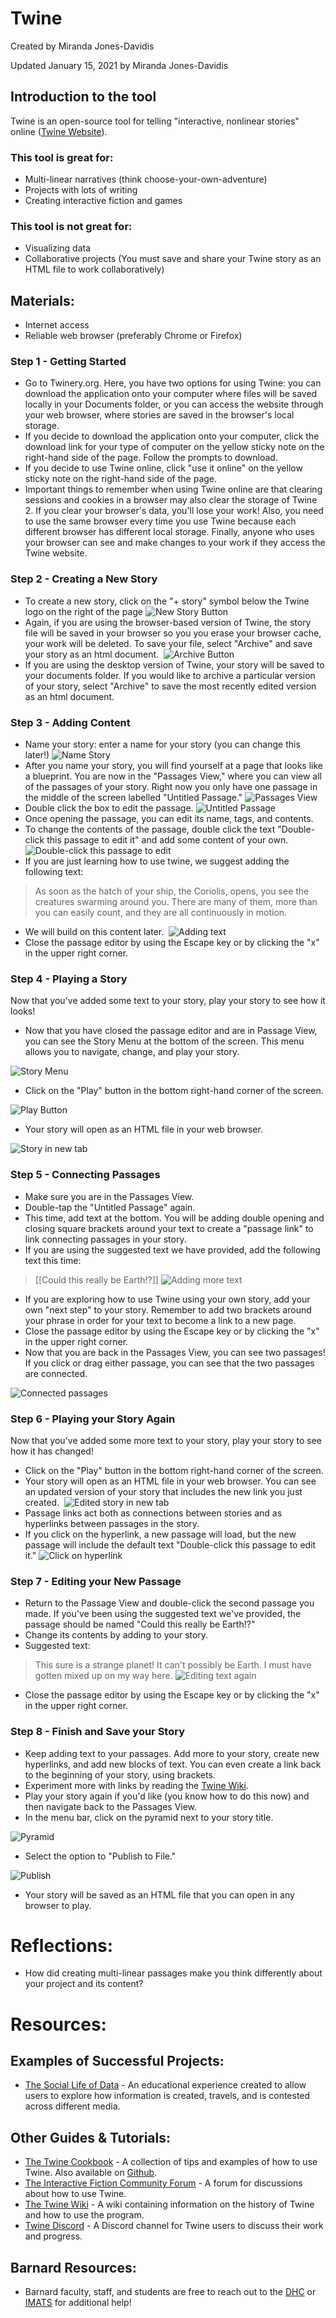 Twine
=====

Created by Miranda Jones-Davidis

Updated January 15, 2021 by Miranda Jones-Davidis

Introduction to the tool
------------------------

Twine is an open-source tool for telling "interactive, nonlinear stories" online ([Twine Website](http://twinery.org/)).

### This tool is great for:

- Multi-linear narratives (think choose-your-own-adventure)
- Projects with lots of writing
- Creating interactive fiction and games

### This tool is not great for:

- Visualizing data
- Collaborative projects (You must save and share your Twine story as an HTML file to work collaboratively)

Materials:
----------

- Internet access
- Reliable web browser (preferably Chrome or Firefox)

### Step 1 - Getting Started

- Go to Twinery.org. Here, you have two options for using Twine: you can download the application onto your computer where files will be saved locally in your Documents folder, or you can access the website through your web browser, where stories are saved in the browser's local storage. 
- If you decide to download the application onto your computer, click the download link for your type of computer on the yellow sticky note on the right-hand side of the page. Follow the prompts to download. 
- If you decide to use Twine online, click "use it online" on the yellow sticky note on the right-hand side of the page.
- Important things to remember when using Twine online are that clearing sessions and cookies in a browser may also clear the storage of Twine 2. If you clear your browser's data, you'll lose your work! Also, you need to use the same browser every time you use Twine because each different browser has different local storage. Finally, anyone who uses your browser can see and make changes to your work if they access the Twine website. 

### Step 2 - Creating a New Story

- To create a new story, click on the "+ story" symbol below the Twine logo on the right of the page
![New Story Button](https://github.com/dhc-barnard/tutorials/blob/master/images/Twine/1-new%20story.png)
- Again, if you are using the browser-based version of Twine, the story file will be saved in your browser so you you erase your browser cache, your work will be deleted. To save your file, select "Archive" and save your story as an html document. 
![Archive Button](https://github.com/dhc-barnard/tutorials/blob/master/images/Twine/2-archive.png)
- If you are using the desktop version of Twine, your story will be saved to your documents folder. If you would like to archive a particular version of your story, select "Archive" to save the most recently edited version as an html document. 

### Step 3 - Adding Content

- Name your story: enter a name for your story (you can change this later!)
![Name Story](https://github.com/dhc-barnard/tutorials/blob/master/images/Twine/3-name%20story.png)
- After you name your story, you will find yourself at a page that looks like a blueprint. You are now in the "Passages View," where you can view all of the passages of your story. Right now you only have one passage in the middle of the screen labelled "Untitled Passage."
![Passages View](https://github.com/dhc-barnard/tutorials/blob/master/images/Twine/4-passage%20view.png)
- Double click the box to edit the passage.
![Untitled Passage](https://github.com/dhc-barnard/tutorials/blob/master/images/Twine/5-untitled%20passage.png)
- Once opening the passage, you can edit its name, tags, and contents. 
- To change the contents of the passage, double click the text "Double-click this passage to edit it" and add some content of your own. 
![Double-click this passage to edit](https://github.com/dhc-barnard/tutorials/blob/master/images/Twine/6-double%20click.png)
 - If you are just learning how to use twine, we suggest adding the following text: 
 > As soon as the hatch of your ship, the Coriolis, opens, you see the creatures swarming around you. There are many of them, more than you can easily count, and they are all continuously in motion. 
 - We will build on this content later. 
![Adding text](https://github.com/dhc-barnard/tutorials/blob/master/images/Twine/7-text%201.png)
- Close the passage editor by using the Escape key or by clicking the "x" in the upper right corner.

### Step 4 - Playing a Story

Now that you've added some text to your story, play your story to see how it looks!

- Now that you have closed the passage editor and are in Passage View, you can see the Story Menu at the bottom of the screen. This menu allows you to navigate, change, and play your story.

![Story Menu](https://github.com/dhc-barnard/tutorials/blob/master/images/Twine/8-bottom%20menu.png)

- Click on the "Play" button in the bottom right-hand corner of the screen.  

![Play Button](https://github.com/dhc-barnard/tutorials/blob/master/images/Twine/9-play%20button.png)

- Your story will open as an HTML file in your web browser.

![Story in new tab](https://github.com/dhc-barnard/tutorials/blob/master/images/Twine/10-play%201.png)

### Step 5 - Connecting Passages

- Make sure you are in the Passages View.
- Double-tap the "Untitled Passage" again. 
- This time, add text at the bottom. You will be adding double opening and closing square brackets around your text to create a "passage link" to link connecting passages in your story.
 - If you are using the suggested text we have provided, add the following text this time: 
 > [[Could this really be Earth!?]]
![Adding more text](https://github.com/dhc-barnard/tutorials/blob/master/images/Twine/11-text%202.png)
 - If you are exploring how to use Twine using your own story, add your own "next step" to your story. Remember to add two brackets around your phrase in order for your text to become a link to a new page. 
- Close the passage editor by using the Escape key or by clicking the "x" in the upper right corner. 
- Now that you are back in the Passages View, you can see two passages! If you click or drag either passage, you can see that the two passages are connected.  

![Connected passages](https://github.com/dhc-barnard/tutorials/blob/master/images/Twine/12-%20passages%202.png)

### Step 6 - Playing your Story Again

Now that you've added some more text to your story, play your story to see how it has changed!

- Click on the "Play" button in the bottom right-hand corner of the screen.
- Your story will open as an HTML file in your web browser. You can see an updated version of your story that includes the new link you just created. 
![Edited story in new tab](https://github.com/dhc-barnard/tutorials/blob/master/images/Twine/13%20-%20play%202.png)
- Passage links act both as connections between stories and as hyperlinks between passages in the story.
- If you click on the hyperlink, a new passage will load, but the new passage will include the default text "Double-click this passage to edit it."
![Click on hyperlink](https://github.com/dhc-barnard/tutorials/blob/master/images/Twine/14-%20play%202.png)

### Step 7 - Editing your New Passage

- Return to the Passage View and double-click the second passage you made. If you've been using the suggested text we've provided, the passage should be named "Could this really be Earth!?"
- Change its contents by adding to your story. 
 - Suggested text: 
 > This sure is a strange planet! It can't possibly be Earth. I must have gotten mixed up on my way here.
![Editing text again](https://github.com/dhc-barnard/tutorials/blob/master/images/Twine/15-%20text%203.png)
- Close the passage editor by using the Escape key or by clicking the "x" in the upper right corner.

### Step 8 - Finish and Save your Story

- Keep adding text to your passages. Add more to your story, create new hyperlinks, and add new blocks of text. You can even create a link back to the beginning of your story, using brackets. 
 - Experiment more with links by reading the [Twine Wiki](http://twinery.org/wiki/twine2:how_to_create_links).
- Play your story again if you'd like (you know how to do this now) and then navigate back to the Passages View.
- In the menu bar, click on the pyramid next to your story title.

![Pyramid](https://github.com/dhc-barnard/tutorials/blob/master/images/Twine/16-publish%201.png)

- Select the option to "Publish to File."

![Publish](https://github.com/dhc-barnard/tutorials/blob/master/images/Twine/17-publish%202.png)

 - Your story will be saved as an HTML file that you can open in any browser to play.

# Reflections:
- How did creating multi-linear passages make you think differently about your project and its content?

# Resources:

## Examples of Successful Projects:
- [The Social Life of Data](https://sociallifeofdata.org/) - An educational experience created to allow users to explore how information is created, travels, and is contested across different media. 

## Other Guides & Tutorials:
- [The Twine Cookbook](http://twinery.org/cookbook/index.html) - A collection of tips and examples of how to use Twine. Also available on [Github](https://github.com/iftechfoundation/twine-cookbook).
- [The Interactive Fiction Community Forum](https://intfiction.org/c/authoring/twine/46) - A forum for discussions about how to use Twine.
- [The Twine Wiki](http://twinery.org/wiki/) - A wiki containing information on the history of Twine and how to use the program. 
- [Twine Discord](https://discord.com/invite/n5dJvPp) - A Discord channel for Twine users to discuss their work and progress.

## Barnard Resources:
- Barnard faculty, staff, and students are free to reach out to the [DHC](https://digitalhumanities.barnard.edu/) or [IMATS](https://imats.barnard.edu/) for additional help! 
